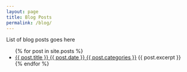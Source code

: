 ```yaml
---
layout: page
title: Blog Posts
permalink: /blog/
---
```


List of blog posts goes here

<ul>
  {% for post in site.posts %}
    <li>
      <a href="{{ post.url }}">{{ post.title }} {{ post.date }} {{ post.categories }}</a>
      {{ post.excerpt }}
    </li>
  {% endfor %}
</ul>
